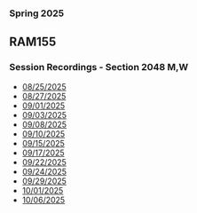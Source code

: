 ### Spring 2025
## RAM155 
### Session Recordings - Section 2048 M,W
- [08/25/2025]() <!--none cancelled -->
- [08/27/2025](https://nmc.zoom.us/rec/share/Ngx1pt7DnXFYwRnXpdar2TAH6EFbsbzcclOCZOfEkW-7SPUE-K7yWeTMDXFmjgKh.1RqB_NDKcIBWY-EJ)
- [09/01/2025]()
- [09/03/2025](https://nmc.zoom.us/rec/share/iRBaSqC8Inasd07EB16ltrywkQ9H25luYa0f3wDcZHsuSl3-_FtniwDf9Wyk4zNi.mzwD6I7Waar1xxFv)
- [09/08/2025](https://nmc.zoom.us/rec/share/pes-dXvz1KRibLIEDbtdy7NjGG_TrgvK_Pjn3neA7BTzcfSHaxIcS2muQj7AKXo_.xc4Jv0OtL1Qu5du6)
- [09/10/2025](https://nmc.zoom.us/rec/share/8aM-z7DU_GmkH9VtRyuqxbLRG3zMMERIdzasR2djRjctclPho8iZLkoGDCSvnlVe.tJOnX1s2Onyq4H5u)
- [09/15/2025](https://nmc.zoom.us/rec/share/PxdkoBV-NrFkn-vIk2YLjyL5cQ3nQHyAcWpBG_kQmfuy1VvuxOgps1Llf76lkd6Q.OurDgJQNdXxVm-3e)
- [09/17/2025](https://nmc.zoom.us/rec/share/9VdNFoAyhvhlTqe_fhswAPBgmgcnN5wOzewRjEVBJR3i_xT1gOU5yLCovJ-DFPy1.AumRC-xbjbu1Vcia)
- [09/22/2025](https://nmc.zoom.us/rec/share/klHeNaKFKXC8iHWhndmXln8w0btPh64pBUE48TBhkFFjUwZ1wC6EA_AOEdNeopeh.OwKq9pPbaZyZYFk3)
- [09/24/2025]()
- [09/29/2025](https://nmc.zoom.us/rec/share/ftLRYcaG00IGB9k-yILE0jOJEytvlWQl2_CxJvkGFxWulpnjlJYx3q3-sg7NOFat.5s9v4AR9hFD3EkDa)
- [10/01/2025](https://nmc.zoom.us/rec/share/K3QT7yUo9bsarE-7S-Jki2HfsvA7rl1BSa-PCzjCmeE9RDGidZpZbePPPrXx9u1r.D2yTRNO5vvt91EcH)
- [10/06/2025](https://nmc.zoom.us/rec/share/2TqKdoe0ul82oqMOZHzd7-szzRZ7ZoVu-P0esyCoD4t04uFwE1kNB81h5Hv_T4RF.csTAKn3Rnr9pl6Jj)

<!--


- [10/08/2025]()
- [10/13/2025]()
- [10/15/2025]()
- [10/20/2025]()
- [10/22/2025]()
- [10/27/2025]()
- [10/29/2025]()
- [11/03/2025]()
- [11/05/2025]()
- [11/10/2025]()
- [11/12/2025]()
- [11/17/2025]()
- [11/19/2025]()
- [11/24/2025]()
- [11/26/2025]()
- [12/01/2025]()
- [12/03/2025]()
- [12/08/2025]()
- [12/10/2025]()
- [12/15/2025]()

 -->
